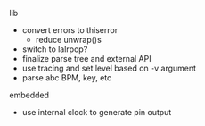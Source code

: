 
lib
- convert errors to thiserror
  - reduce unwrap()s
- switch to lalrpop?
- finalize parse tree and external API
- use tracing and set level based on -v argument
- parse abc BPM, key, etc

embedded
- use internal clock to generate pin output
